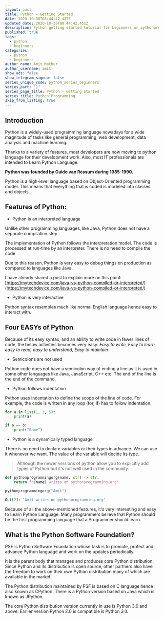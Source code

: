```yaml
---
layout: post
title: Python - Getting Started
date: 2020-10-30T08:44:42.427Z
updated_date: 2020-10-30T08:44:42.451Z
description: Python getting started tutorial for beginners on pythonprogramming.org
published: true
tags:
  - python
  - beginners
categories:
  - python
  - beginners
author_name: Amit Mathur
author_username: amit
show_ads: false
show_telegram_signup: false
series_unique_code: python_series_beginners
series_part: "1"
series_page_title: Python - Getting Started
series_title: Python Programming
skip_from_listing: true
---
```

## Introduction

Python is a widely-used programming language nowadays for a wide magnitude of tasks like general programming, web development, data analysis and machine learning. 

Thanks to a variety of features, most developers are now moving to python language for their development work. Also, most IT professionals are intended to Learn Python Language.

**Python was founded by Guido van Rossum during 1985-1990.**

Python is a high-level language based on Object-Oriented programming model. This means that everything that is coded is modeled into classes and objects.

## Features of Python:

* Python is an interpreted language

Unlike other programming languages, like Java, Python does not have a separate compilation step.

The implementation of Python follows the interpretation model. The code is processed at run-time by an interpreter. There is no need to compile the code.

Due to this reason, Python is very easy to debug things on production as compared to languages like Java.

I have already shared a post to explain more on this point: [https://mytechdevice.com/java-vs-python-compiled-or-interpreted/](https://mytechdevice.com/java-vs-python-compiled-or-interpreted/)

* Python is very interactive

Python syntax resembles much like normal English language hence easy to interact with.

## Four EASYs of Python

Because of its easy syntax, and an ability to write code in fewer lines of code, the below activities becomes very easy: _Easy to write, Easy to learn, easy to read, easy to understand, Easy to maintain_

* Semicolons are not used

Python code does not have a semicolon way of ending a line as it is used in some other languages like Java, JavaScript, C++ etc. The end of the line is the end of the command.

* Python follows indentation

Python uses indentation to define the scope of the line of code. For example, the code is written in any loop (for, if) has to follow indentation.

```python
for a in list(1, 3, 5):
    print(a)

if a == b:
    print("Same")
```

* Python is a dynamically typed language

There is no need to declare variables or their types in advance. We can use it whenever we want. The value of the variable will decide its type.

> Although the newer versions of python allow you to explicitly add types of Python but it's not well used in the community.

```python
def pythonprogrammingorg(name: str) -> str:
    return f"{name} writes on pythonprogramming.org"

pythonprogrammingorg("Amit")

Out[2]: 'Amit writes on pythonprogramming.org'
```

Because of all the above-mentioned features, it's very interesting and easy to Learn Python Language. Many programmers believe that Python should be the first programming language that a Programmer should learn.

## What is the Python Software Foundation?

PSF is Python Software Foundation whose task is to promote, protect and advance Python language and work on the updates periodically.

It is the parent body that manages and produces core Python distribution. Since Python and its distribution is open source, other partners also have the freedom to work on their own Python distribution many of which are available in the market.

The Python distribution maintained by PSF is based on C language hence also known as CPython. There is a Python version based on Java which is known as JPython.

The core Python distribution version currently in use is Python 3.0 and above. Earlier version Python 2.0 is compatible is Python 3.0.